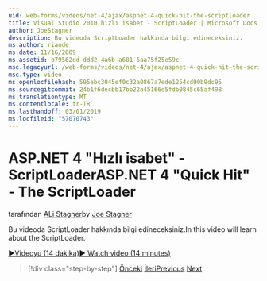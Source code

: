 ```yaml
---
uid: web-forms/videos/net-4/ajax/aspnet-4-quick-hit-the-scriptloader
title: Visual Studio 2010 hızlı isabet - ScriptLoader | Microsoft Docs
author: JoeStagner
description: Bu videoda ScriptLoader hakkında bilgi edineceksiniz.
ms.author: riande
ms.date: 11/16/2009
ms.assetid: b79562dd-ddd2-4a6b-a681-6aa75f25e59c
msc.legacyurl: /web-forms/videos/net-4/ajax/aspnet-4-quick-hit-the-scriptloader
msc.type: video
ms.openlocfilehash: 595ebc3045ef0c32a0867a7ede1254cd90b9dc95
ms.sourcegitcommit: 24b1f6decbb17bb22a45166e5fdb0845c65af498
ms.translationtype: MT
ms.contentlocale: tr-TR
ms.lasthandoff: 03/01/2019
ms.locfileid: "57070743"
---
```

<a name="aspnet-4-quick-hit---the-scriptloader"></a><span data-ttu-id="eec60-103">ASP.NET 4 "Hızlı isabet" - ScriptLoader</span><span class="sxs-lookup"><span data-stu-id="eec60-103">ASP.NET 4 "Quick Hit" - The ScriptLoader</span></span>
====================
<span data-ttu-id="eec60-104">tarafından [ALi Stagner](https://github.com/JoeStagner)</span><span class="sxs-lookup"><span data-stu-id="eec60-104">by [Joe Stagner](https://github.com/JoeStagner)</span></span>

<span data-ttu-id="eec60-105">Bu videoda ScriptLoader hakkında bilgi edineceksiniz.</span><span class="sxs-lookup"><span data-stu-id="eec60-105">In this video will learn about the ScriptLoader.</span></span>

[<span data-ttu-id="eec60-106">&#9654;Videoyu (14 dakika)</span><span class="sxs-lookup"><span data-stu-id="eec60-106">&#9654; Watch video (14 minutes)</span></span>](https://channel9.msdn.com/Blogs/ASP-NET-Site-Videos/aspnet-4-quick-hit-the-scriptloader)

> [!div class="step-by-step"]
> <span data-ttu-id="eec60-107">[Önceki](aspnet-4-quick-hit-imperative-javascript-syntax-for-microsoft-client-side-controls.md)
> [İleri](aspnet-4-quick-hit-jquery-syntax-for-microsoft-ajax.md)</span><span class="sxs-lookup"><span data-stu-id="eec60-107">[Previous](aspnet-4-quick-hit-imperative-javascript-syntax-for-microsoft-client-side-controls.md)
[Next](aspnet-4-quick-hit-jquery-syntax-for-microsoft-ajax.md)</span></span>
